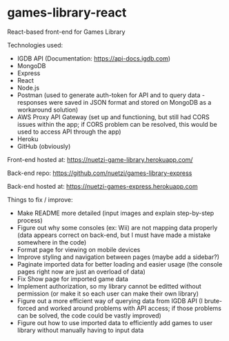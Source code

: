 # games-library-react
React-based front-end for Games Library


Technologies used:
* IGDB API (Documentation: https://api-docs.igdb.com)
* MongoDB
* Express
* React
* Node.js
* Postman (used to generate auth-token for API and to query data - responses were saved in JSON format and stored on MongoDB as a workaround solution)
* AWS Proxy API Gateway (set up and functioning, but still had CORS issues within the app; if CORS problem can be resolved, this would be used to access API through the app)
* Heroku
* GitHub (obviously)


Front-end hosted at: https://nuetzi-game-library.herokuapp.com/

Back-end repo: https://github.com/nuetzi/games-library-express

Back-end hosted at: https://nuetzi-games-express.herokuapp.com



Things to fix / improve:
* Make README more detailed (input images and explain step-by-step process)
* Figure out why some consoles (ex: Wii) are not mapping data properly (data appears correct on back-end, but I must have made a mistake somewhere in the code)
* Format page for viewing on mobile devices
* Improve styling and navigation between pages (maybe add a sidebar?)
* Paginate imported data for better loading and easier usage (the console pages right now are just an overload of data)
* Fix Show page for imported game data
* Implement authorization, so my library cannot be editted without permission (or make it so each user can make their own library)
* Figure out a more efficient way of querying data from IGDB API (I brute-forced and worked around problems with API access; if those problems can be solved, the code could be vastly improved)
* Figure out how to use imported data to efficiently add games to user library without manually having to input data